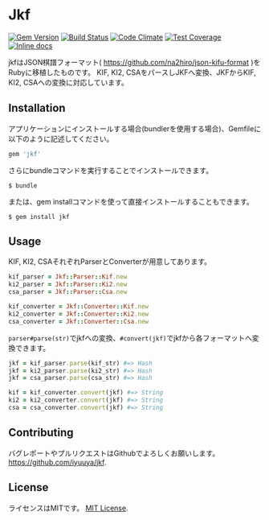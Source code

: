 # Jkf
[![Gem Version](https://badge.fury.io/rb/jkf.svg)](https://badge.fury.io/rb/jkf) [![Build Status](https://travis-ci.org/iyuuya/jkf.svg?branch=master)](https://travis-ci.org/iyuuya/jkf) [![Code Climate](https://codeclimate.com/github/iyuuya/jkf/badges/gpa.svg)](https://codeclimate.com/github/iyuuya/jkf) [![Test Coverage](https://codeclimate.com/github/iyuuya/jkf/badges/coverage.svg)](https://codeclimate.com/github/iyuuya/jkf/coverage) [![Inline docs](http://inch-ci.org/github/iyuuya/jkf.svg?branch=develop)](http://inch-ci.org/github/iyuuya/jkf)

jkfはJSON棋譜フォーマット( https://github.com/na2hiro/json-kifu-format )をRubyに移植したものです。
KIF, KI2, CSAをパースしJKFへ変換、JKFからKIF, KI2, CSAへの変換に対応しています。

## Installation

アプリケーションにインストールする場合(bundlerを使用する場合)、Gemfileに以下のように記述してください。

```ruby
gem 'jkf'
```

さらにbundleコマンドを実行することでインストールできます。

    $ bundle

または、gem installコマンドを使って直接インストールすることもできます。

    $ gem install jkf

## Usage

KIF, KI2, CSAそれぞれParserとConverterが用意してあります。

```ruby
kif_parser = Jkf::Parser::Kif.new
ki2_parser = Jkf::Parser::Ki2.new
csa_parser = Jkf::Parser::Csa.new
```

```ruby
kif_converter = Jkf::Converter::Kif.new
ki2_converter = Jkf::Converter::Ki2.new
csa_converter = Jkf::Converter::Csa.new
```

`parser#parse(str)`でjkfへの変換、`#convert(jkf)`でjkfから各フォーマットへ変換できます。

```ruby
jkf = kif_parser.parse(kif_str) #=> Hash
jkf = ki2_parser.parse(ki2_str) #=> Hash
jkf = csa_parser.parse(csa_str) #=> Hash
```

```ruby
kif = kif_converter.convert(jkf) #=> String
ki2 = ki2_converter.convert(jkf) #=> String
csa = csa_converter.convert(jkf) #=> String
```

## Contributing

バグレポートやプルリクエストはGithubでよろしくお願いします。
https://github.com/iyuuya/jkf.

## License

ライセンスはMITです。
[MIT License](http://opensource.org/licenses/MIT).


